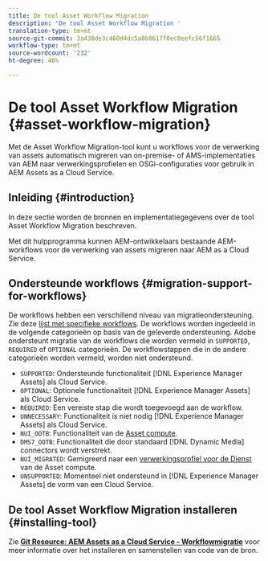 ```yaml
---
title: De tool Asset Workflow Migration
description: 'De tool Asset Workflow Migration '
translation-type: tm+mt
source-git-commit: 3a438de3c460d4dc5a8b8617f0ec0eefc56f1665
workflow-type: tm+mt
source-wordcount: '232'
ht-degree: 46%

---
```



# De tool Asset Workflow Migration {#asset-workflow-migration}

Met de Asset Workflow Migration-tool kunt u workflows voor de verwerking van assets automatisch migreren van on-premise- of AMS-implementaties van AEM naar verwerkingsprofielen en OSGi-configuraties voor gebruik in AEM Assets as a Cloud Service.

## Inleiding {#introduction}

In deze sectie worden de bronnen en implementatiegegevens over de tool Asset Workflow Migration beschreven.

Met dit hulpprogramma kunnen AEM-ontwikkelaars bestaande AEM-workflows voor de verwerking van assets migreren naar AEM as a Cloud Service.

## Ondersteunde workflows {#migration-support-for-workflows}

De workflows hebben een verschillend niveau van migratieondersteuning. Zie deze [lijst met specifieke workflows](https://github.com/adobe/aem-cloud-migration/blob/master/src/main/resources/workflowSteps.properties). De workflows worden ingedeeld in de volgende categorieën op basis van de geleverde ondersteuning. Adobe ondersteunt migratie van de workflows die worden vermeld in `SUPPORTED`, `REQUIRED` of `OPTIONAL` categorieën. De workflowstappen die in de andere categorieën worden vermeld, worden niet ondersteund.

* `SUPPORTED`: Ondersteunde functionaliteit  [!DNL Experience Manager Assets] als Cloud Service.
* `OPTIONAL`: Optionele functionaliteit  [!DNL Experience Manager Assets] als Cloud Service.
* `REQUIRED`: Een vereiste stap die wordt toegevoegd aan de workflow.
* `UNNECESSARY`: Functionaliteit is niet nodig  [!DNL Experience Manager Assets] als Cloud Service.
* `NUI_OOTB`: Functionaliteit van de  [Asset compute](/help/assets/asset-microservices-configure-and-use.md).
* `DMS7_OOTB`: Functionaliteit die door standaard  [!DNL Dynamic Media] connectors wordt verstrekt.
* `NUI_MIGRATED`: Gemigreerd naar een  [verwerkingsprofiel voor de Dienst](/help/assets/asset-microservices-configure-and-use.md) van de Asset compute.
* `UNSUPPORTED`: Momenteel niet ondersteund in  [!DNL Experience Manager Assets] de vorm van een Cloud Service.

## De tool Asset Workflow Migration installeren {#installing-tool}

Zie **[Git Resource: AEM Assets as a Cloud Service - Workflowmigratie](https://github.com/adobe/aem-cloud-migration)** voor meer informatie over het installeren en samenstellen van code van de bron.
